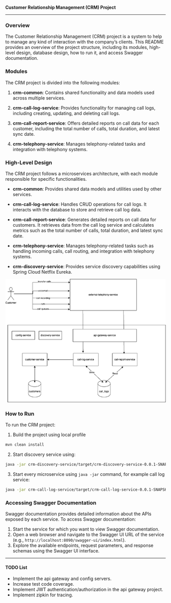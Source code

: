**Customer Relationship Management (CRM) Project**

---

### Overview

The Customer Relationship Management (CRM) project is a system to help to manage any kind of interaction with the company’s clients. This README provides an overview of the project structure, including its modules, high-level design, database design, how to run it, and access Swagger documentation.

### Modules

The CRM project is divided into the following modules:

1. **crm-common**: Contains shared functionality and data models used across multiple services.

2. **crm-call-log-service**: Provides functionality for managing call logs, including creating, updating, and deleting call logs.

3. **crm-call-report-service**: Offers detailed reports on call data for each customer, including the total number of calls, total duration, and latest sync date.

4. **crm-telephony-service**: Manages telephony-related tasks and integration with telephony systems.

### High-Level Design

The CRM project follows a microservices architecture, with each module responsible for specific functionalities.

- **crm-common**: Provides shared data models and utilities used by other services.

- **crm-call-log-service**: Handles CRUD operations for call logs. It interacts with the database to store and retrieve call log data.

- **crm-call-report-service**: Generates detailed reports on call data for customers. It retrieves data from the call log service and calculates metrics such as the total number of calls, total duration, and latest sync date.

- **crm-telephony-service**: Manages telephony-related tasks such as handling incoming calls, call routing, and integration with telephony systems.

- **crm-discovery-service**: Provides service discovery capabilities using Spring Cloud Netflix Eureka.

<div style="text-align:center">
    <img src="crm.png" alt="High level design">
</div>

### How to Run

To run the CRM project:

1. Build the project using local profile

```sh
mvn clean install
```

2. Start discovery service using:
```sh
java -jar crm-discovery-service/target/crm-discovery-service-0.0.1-SNAPSHOT.jar
```

3. Start every microservice using `java -jar` command, for example call log service:
```sh
java -jar crm-call-log-service/target/crm-call-log-service-0.0.1-SNAPSHOT.jar
```

### Accessing Swagger Documentation

Swagger documentation provides detailed information about the APIs exposed by each service. To access Swagger documentation:

1. Start the service for which you want to view Swagger documentation.
2. Open a web browser and navigate to the Swagger UI URL of the service (e.g., `http://localhost:8090/swagger-ui/index.html`).
3. Explore the available endpoints, request parameters, and response schemas using the Swagger UI interface.

---

#### TODO List
- Implement the api gateway and config servers.
- Increase test code coverage.
- Implement JWT authentication/authorization in the api gateway project.
- Implement zipkin for tracing.
